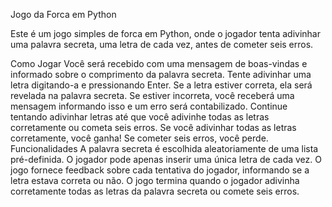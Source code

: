 Jogo da Forca em Python

Este é um jogo simples de forca em Python, onde o jogador tenta adivinhar uma palavra secreta, uma letra de cada vez, antes de cometer seis erros.

Como Jogar
Você será recebido com uma mensagem de boas-vindas e informado sobre o comprimento da palavra secreta.
Tente adivinhar uma letra digitando-a e pressionando Enter.
Se a letra estiver correta, ela será revelada na palavra secreta. Se estiver incorreta, você receberá uma mensagem informando isso e um erro será contabilizado.
Continue tentando adivinhar letras até que você adivinhe todas as letras corretamente ou cometa seis erros.
Se você adivinhar todas as letras corretamente, você ganha! Se cometer seis erros, você perde.
Funcionalidades
A palavra secreta é escolhida aleatoriamente de uma lista pré-definida.
O jogador pode apenas inserir uma única letra de cada vez.
O jogo fornece feedback sobre cada tentativa do jogador, informando se a letra estava correta ou não.
O jogo termina quando o jogador adivinha corretamente todas as letras da palavra secreta ou comete seis erros.
 
